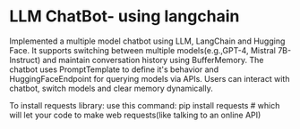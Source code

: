 # LLM ChatBot- using langchain
Implemented a multiple model chatbot using LLM, LangChain and Hugging Face. It supports switching between multiple models(e.g.,GPT-4, Mistral 7B-Instruct) and maintain conversation history using BufferMemory. The chatbot uses PromptTemplate to define it's behavior and HuggingFaceEndpoint for querying models via APIs. Users can interact with chatbot, switch models and clear memory dynamically.

To install requests library:
use this command: pip install requests # which will let your code to make web requests(like talking to an online API)
